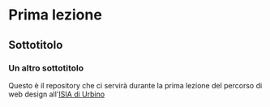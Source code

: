 # Prima lezione
## Sottotitolo
### Un altro sottotitolo

Questo è il repository che ci servirà durante la prima lezione del percorso di web design all'[ISIA di Urbino](https://isiaurbino.net/)

